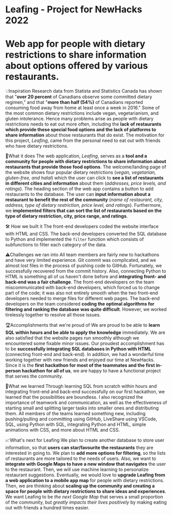# Leafing - Project for NewHacks 2022
# Web app for people with dietary restrictions to share information about options offered by various restaurants.

💡Inspiration
Research data from Statista and Statistics Canada has shown that "**over 20 percent** of Canadians observe some committed dietary regimen," and that "**more than half (54%)** of Canadians reported consuming food away from home at least once a week in 2016." Some of the most common dietary restrictions include vegan, vegetarianism, and gluten intolerance. Hence many problems arise as people with dietary restrictions needs to eat out more often, including the **lack of restaurants which provide these special food options and the lack of platforms to share information** about those restaurants that do exist. The motivation for this project, _Leafing_, came from the personal need to eat out with friends who have dietary restrictions.

🥬What it does
The web application, _Leafing_, serves as a **tool and a community for people with dietary restrictions to share information about restaurants that provide those food options**. The welcome/landing page of the website shows four popular dietary restrictions (_vegan, vegetarian, gluten-free, and halal_) which the user can click to **see a list of restaurants in different cities and information** about them (_addresses, price levels, and ratings_). The heading section of the web app contains a button to add restaurants to the database. The user can **input information about a restaurant to benefit the rest of the community** (_name of restaurant, city, address, type of dietary restriction, price level, and ratings_). Furthermore, we **implemented filters that can sort the list of restaurants based on the type of dietary restriction, city, price range, and ratings**. 

🛠 How we built it
The front-end developers coded the website interface with HTML and CSS. The back-end developers converted the SQL database to Python and implemented the ```filter``` function which consists of subfunctions to filter each category of the data. 

⚠️Challenges we ran into
All team members are fairly new to hackathons and have very limited experience. Git commit was complicated, and we almost lost files in the process of pushing code to GitHub. Fortunately, we successfully recovered from the commit history. Also, connecting Python to HTML is something all of us haven't done before and **integrating front- and back-end was a fair challenge**. The front-end developers on the team miscommunicated with back-end developers, which forced us to change part of the code; it was also not entirely smooth when the two front-end developers needed to merge files for different web pages. The back-end developers on the team considered **coding the optimal algorithms for filtering and ranking the database was quite difficult**. However, we worked tirelessly together to resolve all those issues.

🏆Accomplishments that we're proud of
We are proud to be able to **learn SQL within hours and be able to apply the knowledge** immediately. We are also satisfied that the website pages run smoothly although we encountered some fixable minor issues. Our proudest accomplishment has to be **successfully integrating SQL databases in Python with HTML** (connecting front-end and back-end). In addition, we had a wonderful time working together with new friends and enjoyed our time at NewHacks. Since it is the **first hackathon for most of the teammates and the first in-person hackathon for all of us**, we are happy to have a functional project that serves the community. 

🤯What we learned
Through learning SQL from scratch within hours and integrating front-end and back-end successfully on our first hackathon, we learned that the possibilities are boundless. I also recognized the importance of teamwork and communication, as well as the effectiveness of starting small and splitting larger tasks into smaller ones and distributing them. All members of the teams learned something new, including pushing/pulling and committing using GitHub, LiveShare using VSCode, SQL, using Python with SQL, integrating Python and HTML, simple animations with CSS, and more about HTML and CSS.

📈What's next for Leafing
We plan to create another database to store user information, so that **users can star/favourite the restaurants** they are interested in going to. We plan to **add more options for filtering**, so the lists of restaurants are more tailored to the needs of users. Also, we want to **integrate with Google Maps to have a new window that navigates** the user to the restaurant. Then, we will use machine learning to personalize restaurant suggestions. Eventually, we would love to **upgrade Leafing from a web application to a mobile app map** for people with dietary restrictions. Then, we are thinking about **scaling up the community and creating a space for people with dietary restrictions to share ideas and experiences**. We want Leafing to be *the next Google Map* that serves a small proportion of the community, but *greatly impacts their lives positively* by making eating out with friends a hundred times easier. 
